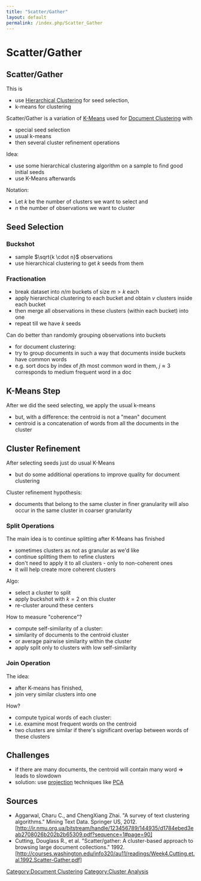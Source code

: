 ```yaml
---
title: "Scatter/Gather"
layout: default
permalink: /index.php/Scatter_Gather
---
```


# Scatter/Gather

## Scatter/Gather
This is 
- use [Hierarchical Clustering](Hierarchical_Clustering) for seed selection, 
- k-means for clustering

Scatter/Gather is a variation of [K-Means](K-Means) used for [Document Clustering](Document_Clustering) with
- special seed selection
- usual k-means
- then several cluster refinement operations


Idea:
- use some hierarchical clustering algorithm on a sample to find good initial seeds
- use K-Means afterwards 


Notation:
- Let $k$ be the number of clusters we want to select and 
- $n$ the number of observations we want to cluster



## Seed Selection
### Buckshot
- sample $\sqrt{k \cdot n}$ observations
- use hierarchical clustering to get $k$ seeds from them 


### Fractionation
- break dataset into $n / m$ buckets of size $m > k$ each
- apply hierarchical clustering to each bucket and obtain $v$ clusters inside each bucket
- then merge all observations in these clusters (within each bucket) into one
- repeat till we have $k$ seeds 


Can do better than randomly grouping observations into buckets
- for document clustering: 
- try to group documents in such a way that documents inside buckets have common words
- e.g. sort docs by index of $j$th most common word in them, $j \approx 3$ corresponds to medium frequent word in a doc


## K-Means Step
After we did the seed selecting, we apply the usual k-means
- but, with a difference: the centroid is not a "mean" document
- centroid is a concatenation of words from all the documents in the cluster



## Cluster Refinement
After selecting seeds just do usual K-Means 
- but do some additional operations to improve quality for document clustering


Cluster refinement hypothesis:
- documents that belong to the same cluster in finer granularity will also occur in the same cluster in coarser granularity


### Split Operations
The main idea is to continue splitting after K-Means has finished
- sometimes clusters as not as granular as we'd like
- continue splitting them to refine clusters 
- don't need to apply it to all clusters - only to non-coherent ones
- it will help create more coherent clusters


Algo: 
- select a cluster to split
- apply buckshot with $k=2$ on this cluster
- re-cluster around these centers 


How to measure "coherence"?
- compute self-similarity of a cluster:
- similarity of documents to the centroid cluster
- or average pairwise similarity within the cluster
- apply split only to clusters with low self-similarity


### Join Operation
The idea:
- after K-means has finished,
- join very similar clusters into one 


How?
- compute typical words of each cluster: 
- i.e. examine most frequent words on the centroid
- two clusters are similar if there's significant overlap between words of these clusters 


## Challenges
- if there are many documents, the centroid will contain many word => leads to slowdown 
- solution: use [projection](Projection_onto_Subspaces) techniques like [PCA](PCA) 


## Sources
- Aggarwal, Charu C., and ChengXiang Zhai. "A survey of text clustering algorithms." Mining Text Data. Springer US, 2012. [http://ir.nmu.org.ua/bitstream/handle/123456789/144935/d1784ebed3eab2708026b202b2b65309.pdf?sequence=1#page=90]
- Cutting, Douglass R., et al. "Scatter/gather: A cluster-based approach to browsing large document collections." 1992. [http://courses.washington.edu/info320/au11/readings/Week4.Cutting.et.al.1992.Scatter-Gather.pdf]


[Category:Document Clustering](Category_Document_Clustering)
[Category:Cluster Analysis](Category_Cluster_Analysis)